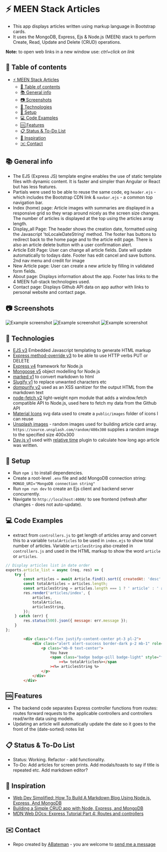 # :zap: MEEN Stack Articles

* This app displays articles written using markup language in Bootstrap cards.
* It uses the MongoDB, Express, Ejs & Node.js (MEEN) stack to perform Create, Read, Update and Delete (CRUD) operations.

**Note:** to open web links in a new window use: _ctrl+click on link_

## :page_facing_up: Table of contents

* [:zap: MEEN Stack Articles](#zap-meen-stack-articles)
  * [:page_facing_up: Table of contents](#page_facing_up-table-of-contents)
  * [:books: General info](#books-general-info)
  * [:camera: Screenshots](#camera-screenshots)
  * [:signal_strength: Technologies](#signal_strength-technologies)
  * [:floppy_disk: Setup](#floppy_disk-setup)
  * [:computer: Code Examples](#computer-code-examples)
  * [:cool: Features](#cool-features)
  * [:clipboard: Status & To-Do List](#clipboard-status--to-do-list)
  * [:clap: Inspiration](#clap-inspiration)
  * [:envelope: Contact](#envelope-contact)

## :books: General info

* The EJS (Express JS) template engine enables the use of static template files with dynamic content. It is faster and simpler than Angular or React but has less features.
* Partials were used to be able to reuse the same code, eg `header.ejs` - which includes the Bootstrap CDN link & `navbar.ejs` - a common top navigation bar.
* Index (home) page: Article images with summaries are displayed in a responsive grid so they wrap around nicely as the screen size changes. The number of articles is displayed at the top using the articles array length.
* Display_all Page: The header shows the creation date, formatted using the Javascript 'toLocaleDateString' method. The footer has buttons to redirect back to the home page and to the article edit page. There is also an article delete button with a user confirmation alert.
* Article Edit Page: User can change all article fields. Date will update automatically to todays date. Footer has edit cancel and save buttons. 2nd nav menu and credit for image
* New Article page: User can create a new article by filling in validated form fields.
* About page: Displays information about the app. Footer has links to the 4 MEEN full-stack technologies used.
* Contact page: Displays Github API data on app author with links to personal website and contact page.

## :camera: Screenshots

![Example screenshot](./img/meen-create.png)
![Example screenshot](./img/meen-about.png)
![Example screenshot](./img/meen-contact.png)

## :signal_strength: Technologies

* [EJS v3](https://ejs.co/#promo) Embedded Javascript templating to generate HTML markup
* [Express method-override v3](http://expressjs.com/en/resources/middleware/method-override.html) to be able to use HTTP verbs PUT or DELETE
* [Express v4](https://expressjs.com/) framework for Node.js
* [Mongoose v5](https://mongoosejs.com/) object modelling for Node.js
* [marked v1](https://www.npmjs.com/package/marked) to convert markdown to html
* [Slugify v1](https://www.npmjs.com/package/slugify) to replace unwanted characters etc
* [dompurify v2](https://www.npmjs.com/package/dompurify) used as an XSS sanitizer for the output HTML from the markdown text
* [node-fetch v2](https://www.npmjs.com/package/node-fetch) light-weight npm module that adds a window.fetch compatible API to Node.js, used here to fetch my data from the Github API
* [Material Icons](https://material.io/resources/icons/?style=baseline) svg data used to create a `public/images` folder of icons I can reuse
* [Unsplash images](https://source.unsplash.com/) - random images used for building article card array. `https://source.unsplash.com/random/400x300` supplies a random image to the specified size 400x300
* [Day.js v1](https://day.js.org/en/) used with [relative time](https://day.js.org/docs/en/display/from-now#list-of-breakdown-range) plugin to calculate how long ago article was written.

## :floppy_disk: Setup

* Run `npm i` to install dependencies.
* Create a root-level `.env` file and add MongoDB connection string: `MONGO_URI="MongoDB connection string"`
* Run `npm run dev` to create an Ejs client and backend server concurrently.
* Navigate to `http://localhost:4000/` to see frontend (refresh after changes - does not auto-update).

## :computer: Code Examples

* extract from `controllers.js` to get length of articles array and convert this to a variable `totalArticles` to be used in `index.ejs` to show total number of articles. Variable `articlesString` also created in `controllers.js` and used in the HTML markup to show the word `article` or `articles`.

```javascript
// Display articles list in date order
exports.article_list = async (req, res) => {
	try {
		const articles = await Article.find().sort({ createdAt: 'desc' });
		const totalArticles = articles.length;
		const articlesString = articles.length === 1 ? ' article' : ' articles';
		res.render('articles/index', {
			articles,
			totalArticles,
			articlesString,
		});
	} catch (err) {
		res.status(500).json({ message: err.message });
	}
};
```

```html
		<div class="d-flex justify-content-center pt-3 pl-2">
			<div class="alert alert-success border-dark p-2 mb-1" role="alert">
				<p class="mb-0 text-center">
					You have
					<span class="badge badge-pill badge-light" style="font-size: 18px"
						><%= totalArticles%></span
					><%= articlesString %>
				</p>
			</div>
		</div>
```

## :cool: Features

* The backend code separates Express controller functions from routes: routes forward requests to the applicable controllers and controllers read/write data using models.
* Updating an article will automatically update the date so it goes to the front of the (date-sorted) notes list

## :clipboard: Status & To-Do List

* Status: Working. Refactor - add functionality.
* To-Do: Add articles for screen prints. Add modals/toasts to say if title is repeated etc. Add markdown editor?

## :clap: Inspiration

* [Web Dev Simplified: How To Build A Markdown Blog Using Node.js, Express, And MongoDB](https://www.youtube.com/watch?v=1NrHkjlWVhM)
* [Building a Simple CRUD app with Node, Express, and MongoDB](https://zellwk.com/blog/crud-express-mongodb/)
* [MDN Web DOcs: Express Tutorial Part 4: Routes and controllers](https://developer.mozilla.org/en-US/docs/Learn/Server-side/Express_Nodejs/routes)

## :envelope: Contact

* Repo created by [ABateman](https://www.andrewbateman.org) - you are welcome to [send me a message](https://andrewbateman.org/contact)
